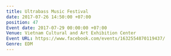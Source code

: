 ```yaml
---
title: Ultrabass Music Festival
date: 2017-07-26 14:50:00 +07:00
position: 47
Event date: 2017-07-29 00:00:00 +07:00
Venue: Vietnam Cultural and Art Exhibition Center
Event URL: https://www.facebook.com/events/1632554870119437/
Genre: EDM
---
```


